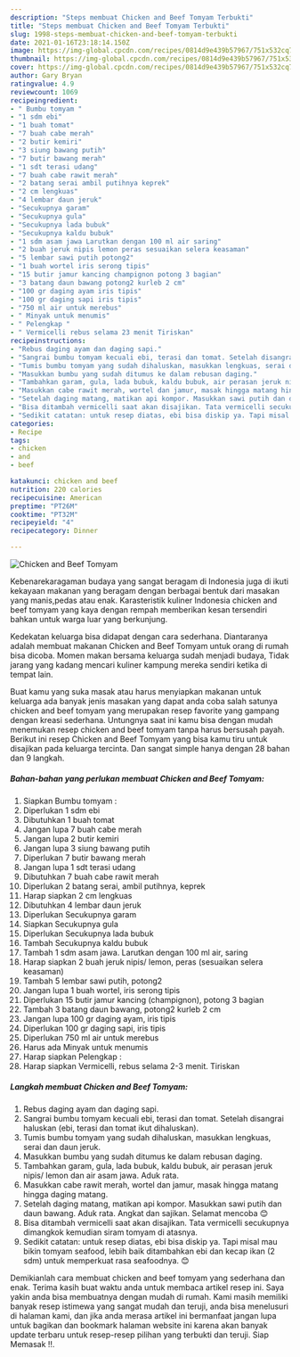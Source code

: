 ```yaml
---
description: "Steps membuat Chicken and Beef Tomyam Terbukti"
title: "Steps membuat Chicken and Beef Tomyam Terbukti"
slug: 1998-steps-membuat-chicken-and-beef-tomyam-terbukti
date: 2021-01-16T23:18:14.150Z
image: https://img-global.cpcdn.com/recipes/0814d9e439b57967/751x532cq70/chicken-and-beef-tomyam-foto-resep-utama.jpg
thumbnail: https://img-global.cpcdn.com/recipes/0814d9e439b57967/751x532cq70/chicken-and-beef-tomyam-foto-resep-utama.jpg
cover: https://img-global.cpcdn.com/recipes/0814d9e439b57967/751x532cq70/chicken-and-beef-tomyam-foto-resep-utama.jpg
author: Gary Bryan
ratingvalue: 4.9
reviewcount: 1069
recipeingredient:
- " Bumbu tomyam "
- "1 sdm ebi"
- "1 buah tomat"
- "7 buah cabe merah"
- "2 butir kemiri"
- "3 siung bawang putih"
- "7 butir bawang merah"
- "1 sdt terasi udang"
- "7 buah cabe rawit merah"
- "2 batang serai ambil putihnya keprek"
- "2 cm lengkuas"
- "4 lembar daun jeruk"
- "Secukupnya garam"
- "Secukupnya gula"
- "Secukupnya lada bubuk"
- "Secukupnya kaldu bubuk"
- "1 sdm asam jawa Larutkan dengan 100 ml air saring"
- "2 buah jeruk nipis lemon peras sesuaikan selera keasaman"
- "5 lembar sawi putih potong2"
- "1 buah wortel iris serong tipis"
- "15 butir jamur kancing champignon potong 3 bagian"
- "3 batang daun bawang potong2 kurleb 2 cm"
- "100 gr daging ayam iris tipis"
- "100 gr daging sapi iris tipis"
- "750 ml air untuk merebus"
- " Minyak untuk menumis"
- " Pelengkap "
- " Vermicelli rebus selama 23 menit Tiriskan"
recipeinstructions:
- "Rebus daging ayam dan daging sapi."
- "Sangrai bumbu tomyam kecuali ebi, terasi dan tomat. Setelah disangrai haluskan (ebi, terasi dan tomat ikut dihaluskan)."
- "Tumis bumbu tomyam yang sudah dihaluskan, masukkan lengkuas, serai dan daun jeruk."
- "Masukkan bumbu yang sudah ditumus ke dalam rebusan daging."
- "Tambahkan garam, gula, lada bubuk, kaldu bubuk, air perasan jeruk nipis/ lemon dan air asam jawa. Aduk rata."
- "Masukkan cabe rawit merah, wortel dan jamur, masak hingga matang hingga daging matang."
- "Setelah daging matang, matikan api kompor. Masukkan sawi putih dan daun bawang. Aduk rata. Angkat dan sajikan. Selamat mencoba 😊"
- "Bisa ditambah vermicelli saat akan disajikan. Tata vermicelli secukupnya dimangkok kemudian siram tomyam di atasnya."
- "Sedikit catatan: untuk resep diatas, ebi bisa diskip ya. Tapi misal mau bikin tomyam seafood, lebih baik ditambahkan ebi dan kecap ikan (2 sdm) untuk memperkuat rasa seafoodnya. 😊"
categories:
- Recipe
tags:
- chicken
- and
- beef

katakunci: chicken and beef 
nutrition: 220 calories
recipecuisine: American
preptime: "PT26M"
cooktime: "PT32M"
recipeyield: "4"
recipecategory: Dinner

---
```



![Chicken and Beef Tomyam](https://img-global.cpcdn.com/recipes/0814d9e439b57967/751x532cq70/chicken-and-beef-tomyam-foto-resep-utama.jpg)

Kebenarekaragaman budaya yang sangat beragam di Indonesia juga di ikuti kekayaan makanan yang beragam dengan berbagai bentuk dari masakan yang manis,pedas atau enak. Karasteristik kuliner Indonesia chicken and beef tomyam yang kaya dengan rempah memberikan kesan tersendiri bahkan untuk warga luar yang berkunjung.


Kedekatan keluarga bisa didapat dengan cara sederhana. Diantaranya adalah membuat makanan Chicken and Beef Tomyam untuk orang di rumah bisa dicoba. Momen makan bersama keluarga sudah menjadi budaya, Tidak jarang yang kadang mencari kuliner kampung mereka sendiri ketika di tempat lain.



Buat kamu yang suka masak atau harus menyiapkan makanan untuk keluarga ada banyak jenis masakan yang dapat anda coba salah satunya chicken and beef tomyam yang merupakan resep favorite yang gampang dengan kreasi sederhana. Untungnya saat ini kamu bisa dengan mudah menemukan resep chicken and beef tomyam tanpa harus bersusah payah.
Berikut ini resep Chicken and Beef Tomyam yang bisa kamu tiru untuk disajikan pada keluarga tercinta. Dan sangat simple hanya dengan 28 bahan dan 9 langkah.


<!--inarticleads1-->

##### Bahan-bahan yang perlukan membuat Chicken and Beef Tomyam:

1. Siapkan  Bumbu tomyam :
1. Diperlukan 1 sdm ebi
1. Dibutuhkan 1 buah tomat
1. Jangan lupa 7 buah cabe merah
1. Jangan lupa 2 butir kemiri
1. Jangan lupa 3 siung bawang putih
1. Diperlukan 7 butir bawang merah
1. Jangan lupa 1 sdt terasi udang
1. Dibutuhkan 7 buah cabe rawit merah
1. Diperlukan 2 batang serai, ambil putihnya, keprek
1. Harap siapkan 2 cm lengkuas
1. Dibutuhkan 4 lembar daun jeruk
1. Diperlukan Secukupnya garam
1. Siapkan Secukupnya gula
1. Diperlukan Secukupnya lada bubuk
1. Tambah Secukupnya kaldu bubuk
1. Tambah 1 sdm asam jawa. Larutkan dengan 100 ml air, saring
1. Harap siapkan 2 buah jeruk nipis/ lemon, peras (sesuaikan selera keasaman)
1. Tambah 5 lembar sawi putih, potong2
1. Jangan lupa 1 buah wortel, iris serong tipis
1. Diperlukan 15 butir jamur kancing (champignon), potong 3 bagian
1. Tambah 3 batang daun bawang, potong2 kurleb 2 cm
1. Jangan lupa 100 gr daging ayam, iris tipis
1. Diperlukan 100 gr daging sapi, iris tipis
1. Diperlukan 750 ml air untuk merebus
1. Harus ada  Minyak untuk menumis
1. Harap siapkan  Pelengkap :
1. Harap siapkan  Vermicelli, rebus selama 2-3 menit. Tiriskan




<!--inarticleads2-->

##### Langkah membuat  Chicken and Beef Tomyam:

1. Rebus daging ayam dan daging sapi.
1. Sangrai bumbu tomyam kecuali ebi, terasi dan tomat. Setelah disangrai haluskan (ebi, terasi dan tomat ikut dihaluskan).
1. Tumis bumbu tomyam yang sudah dihaluskan, masukkan lengkuas, serai dan daun jeruk.
1. Masukkan bumbu yang sudah ditumus ke dalam rebusan daging.
1. Tambahkan garam, gula, lada bubuk, kaldu bubuk, air perasan jeruk nipis/ lemon dan air asam jawa. Aduk rata.
1. Masukkan cabe rawit merah, wortel dan jamur, masak hingga matang hingga daging matang.
1. Setelah daging matang, matikan api kompor. Masukkan sawi putih dan daun bawang. Aduk rata. Angkat dan sajikan. Selamat mencoba 😊
1. Bisa ditambah vermicelli saat akan disajikan. Tata vermicelli secukupnya dimangkok kemudian siram tomyam di atasnya.
1. Sedikit catatan: untuk resep diatas, ebi bisa diskip ya. Tapi misal mau bikin tomyam seafood, lebih baik ditambahkan ebi dan kecap ikan (2 sdm) untuk memperkuat rasa seafoodnya. 😊




Demikianlah cara membuat chicken and beef tomyam yang sederhana dan enak. Terima kasih buat waktu anda untuk membaca artikel resep ini. Saya yakin anda bisa membuatnya dengan mudah di rumah. Kami masih memiliki banyak resep istimewa yang sangat mudah dan teruji, anda bisa menelusuri di halaman kami, dan jika anda merasa artikel ini bermanfaat jangan lupa untuk bagikan dan bookmark halaman website ini karena akan banyak update terbaru untuk resep-resep pilihan yang terbukti dan teruji. Siap Memasak !!. 
